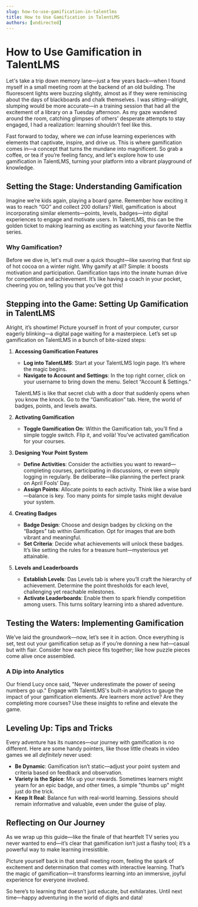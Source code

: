 ```yaml
---
slug: how-to-use-gamification-in-talentlms
title: How to Use Gamification in TalentLMS
authors: [undirected]
---
```



# How to Use Gamification in TalentLMS

Let's take a trip down memory lane—just a few years back—when I found myself in a small meeting room at the backend of an old building. The fluorescent lights were buzzing slightly, almost as if they were reminiscing about the days of blackboards and chalk themselves. I was sitting—alright, slumping would be more accurate—in a training session that had all the excitement of a library on a Tuesday afternoon. As my gaze wandered around the room, catching glimpses of others' desperate attempts to stay engaged, I had a realization: learning shouldn’t feel like this.

Fast forward to today, where we *can* infuse learning experiences with elements that captivate, inspire, and drive us. This is where gamification comes in—a concept that turns the mundane into magnificent. So grab a coffee, or tea if you’re feeling fancy, and let's explore how to use gamification in TalentLMS, turning your platform into a vibrant playground of knowledge.

## Setting the Stage: Understanding Gamification

Imagine we’re kids again, playing a board game. Remember how exciting it was to reach “GO” and collect 200 dollars? Well, gamification is about incorporating similar elements—points, levels, badges—into digital experiences to engage and motivate users. In TalentLMS, this can be the golden ticket to making learning as exciting as watching your favorite Netflix series. 

### Why Gamification?

Before we dive in, let's mull over a quick thought—like savoring that first sip of hot cocoa on a winter night. Why gamify at all? Simple: it boosts motivation and participation. Gamification taps into the innate human drive for competition and achievement. It’s like having a coach in your pocket, cheering you on, telling you that you’ve got this!

## Stepping into the Game: Setting Up Gamification in TalentLMS

Alright, it’s showtime! Picture yourself in front of your computer, cursor eagerly blinking—a digital page waiting for a masterpiece. Let’s set up gamification on TalentLMS in a bunch of bite-sized steps:

1. **Accessing Gamification Features**
   - **Log into TalentLMS**: Start at your TalentLMS login page. It’s where the magic begins.
   - **Navigate to Account and Settings**: In the top right corner, click on your username to bring down the menu. Select “Account & Settings.”

   TalentLMS is like that secret club with a door that suddenly opens when you know the knock. Go to the “Gamification” tab. Here, the world of badges, points, and levels awaits.

2. **Activating Gamification**
   - **Toggle Gamification On**: Within the Gamification tab, you’ll find a simple toggle switch. Flip it, and voilà! You’ve activated gamification for your courses.

3. **Designing Your Point System**
   - **Define Activities**: Consider the activities you want to reward—completing courses, participating in discussions, or even simply logging in regularly. Be deliberate—like planning the perfect prank on April Fools' Day.
   - **Assign Points**: Allocate points to each activity. Think like a wise bard—balance is key. Too many points for simple tasks might devalue your system.

4. **Creating Badges**
   - **Badge Design**: Choose and design badges by clicking on the “Badges” tab within Gamification. Opt for images that are both vibrant and meaningful.
   - **Set Criteria**: Decide what achievements will unlock these badges. It’s like setting the rules for a treasure hunt—mysterious yet attainable.

5. **Levels and Leaderboards**
   - **Establish Levels**: Das Levels tab is where you’ll craft the hierarchy of achievement. Determine the point thresholds for each level, challenging yet reachable milestones.
   - **Activate Leaderboards**: Enable them to spark friendly competition among users. This turns solitary learning into a shared adventure.

## Testing the Waters: Implementing Gamification

We’ve laid the groundwork—now, let’s see it in action. Once everything is set, test out your gamification setup as if you’re donning a new hat—casual but with flair. Consider how each piece fits together; like how puzzle pieces come alive once assembled.

### A Dip into Analytics 

Our friend Lucy once said, "Never underestimate the power of seeing numbers go up." Engage with TalentLMS's built-in analytics to gauge the impact of your gamification elements. Are learners more active? Are they completing more courses? Use these insights to refine and elevate the game. 

## Leveling Up: Tips and Tricks

Every adventure has its nuances—our journey with gamification is no different. Here are some handy pointers, like those little cheats in video games we all *definitely* never used:

- **Be Dynamic**: Gamification isn’t static—adjust your point system and criteria based on feedback and observation.
- **Variety is the Spice**: Mix up your rewards. Sometimes learners might yearn for an epic badge, and other times, a simple "thumbs up" might just do the trick.
- **Keep It Real**: Balance fun with real-world learning. Sessions should remain informative and valuable, even under the guise of play.

## Reflecting on Our Journey

As we wrap up this guide—like the finale of that heartfelt TV series you never wanted to end—it’s clear that gamification isn’t just a flashy tool; it’s a powerful way to make learning irresistible. 

Picture yourself back in that small meeting room, feeling the spark of excitement and determination that comes with interactive learning. That’s the magic of gamification—it transforms learning into an immersive, joyful experience for everyone involved.

So here’s to learning that doesn’t just educate, but exhilarates. Until next time—happy adventuring in the world of digits and data!